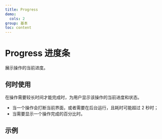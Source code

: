 ```yaml
---
title: Progress
demo:
  cols: 2
group: 基本
toc: content
---
```


# Progress 进度条

展示操作的当前进度。

## 何时使用

在操作需要较长时间才能完成时，为用户显示该操作的当前进度和状态。

- 当一个操作会打断当前界面，或者需要在后台运行，且耗时可能超过 2 秒时；
- 当需要显示一个操作完成的百分比时。

## 示例

<code src="./demos/ProgressBase.tsx"></code>
<code src="./demos/ProgressStriped.tsx"></code>
<code src="./demos/ProgressLabel.tsx"></code>
